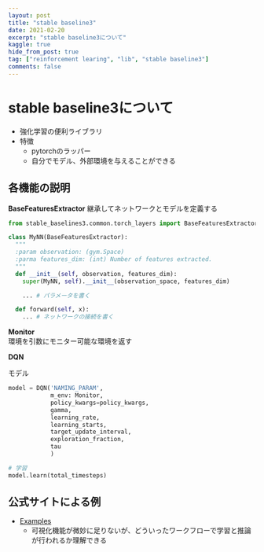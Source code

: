 ```yaml
---
layout: post
title: "stable baseline3"
date: 2021-02-20
excerpt: "stable baseline3について"
kaggle: true
hide_from_post: true
tag: ["reinforcement learing", "lib", "stable baseline3"]
comments: false
---
```


# stable baseline3について
 - 強化学習の便利ライブラリ
 - 特徴
   - pytorchのラッパー
   - 自分でモデル、外部環境を与えることができる

## 各機能の説明

**BaseFeaturesExtractor**
継承してネットワークとモデルを定義する

```python
from stable_baselines3.common.torch_layers import BaseFeaturesExtractor

class MyNN(BaseFeaturesExtractor):
  """
  :param observation: (gym.Space)
  :parma features_dim: (int) Number of features extracted.
  """
  def __init__(self, observation, features_dim):
	super(MyNN, self).__init__(observation_space, features_dim)

	... # パラメータを書く

  def forward(self, x):
	... # ネットワークの接続を書く
```

**Monitor**  
環境を引数にモニター可能な環境を返す  

**DQN**

モデル

```python
model = DQN('NAMING_PARAM', 
			m_env: Monitor, 
			policy_kwargs=policy_kwargs,
            gamma, 
			learning_rate,
            learning_starts, 
			target_update_interval, 
			exploration_fraction, 
			tau
			)

# 学習
model.learn(total_timesteps)
```

## 公式サイトによる例
 - [Examples](https://stable-baselines3.readthedocs.io/en/master/guide/examples.html)
   - 可視化機能が微妙に足りないが、どういったワークフローで学習と推論が行われるか理解できる
